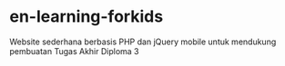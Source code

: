# en-learning-forkids
Website sederhana berbasis PHP dan jQuery mobile untuk mendukung pembuatan Tugas Akhir Diploma 3
